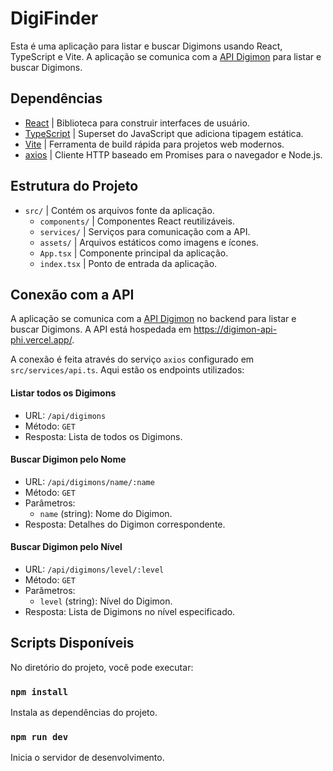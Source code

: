 # DigiFinder

Esta é uma aplicação para listar e buscar Digimons usando React, TypeScript e Vite. A aplicação se comunica com a [API Digimon](https://github.com/lucagx/Digimon-API) para listar e buscar Digimons.

## Dependências

- [React](https://reactjs.org/) | Biblioteca para construir interfaces de usuário.
- [TypeScript](https://www.typescriptlang.org/) | Superset do JavaScript que adiciona tipagem estática.
- [Vite](https://vitejs.dev/) | Ferramenta de build rápida para projetos web modernos.
- [axios](https://axios-http.com/) | Cliente HTTP baseado em Promises para o navegador e Node.js.

## Estrutura do Projeto

- `src/` | Contém os arquivos fonte da aplicação.
  - `components/` | Componentes React reutilizáveis.
  - `services/` | Serviços para comunicação com a API.
  - `assets/` | Arquivos estáticos como imagens e ícones.
  - `App.tsx` | Componente principal da aplicação.
  - `index.tsx` | Ponto de entrada da aplicação.

## Conexão com a API

A aplicação se comunica com a [API Digimon](https://github.com/lucagx/Digimon-API) no backend para listar e buscar Digimons. A API está hospedada em https://digimon-api-phi.vercel.app/.

A conexão é feita através do serviço `axios` configurado em `src/services/api.ts`. Aqui estão os endpoints utilizados:

#### Listar todos os Digimons
  - URL: `/api/digimons`
  - Método: `GET`
  - Resposta: Lista de todos os Digimons.

#### Buscar Digimon pelo Nome
  - URL: `/api/digimons/name/:name`
  - Método: `GET`
  - Parâmetros:
      - `name` (string): Nome do Digimon.
  - Resposta: Detalhes do Digimon correspondente.

#### Buscar Digimon pelo Nível
  - URL: `/api/digimons/level/:level`
  - Método: `GET`
  - Parâmetros:
      - `level` (string): Nível do Digimon.
  - Resposta: Lista de Digimons no nível especificado.

## Scripts Disponíveis

No diretório do projeto, você pode executar:

### `npm install`

Instala as dependências do projeto.

### `npm run dev`

Inicia o servidor de desenvolvimento.
